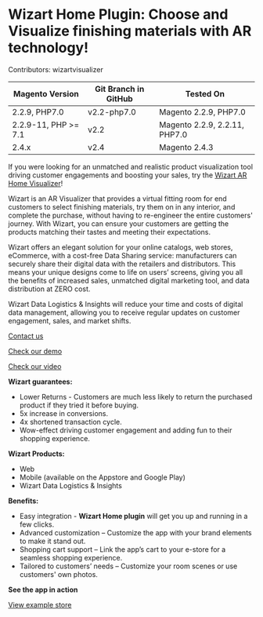 # Wizart Home Plugin: Choose and Visualize finishing materials with AR technology!

Contributors: wizartvisualizer

|Magento Version|Git Branch in GitHub| Tested On|
| ------ | ------ |------ |
|2.2.9, PHP7.0 | v2.2-php7.0 |Magento 2.2.9, PHP7.0|
|2.2.9-11, PHP >= 7.1| v2.2|Magento 2.2.9, 2.2.11, PHP7.0|
|2.4.x| v2.4|Magento 2.4.3|

If you were looking for an unmatched and realistic product visualization tool driving customer engagements and boosting your sales, try the [Wizart AR Home Visualizer](https://www.wizart.tech/)!

Wizart is an AR Visualizer that provides a virtual fitting room for end customers to select finishing materials, try them on in any interior, and complete the purchase, without having to re-engineer the entire customers' journey. With Wizart, you can ensure your customers are getting the products matching their tastes and meeting their expectations.

Wizart offers an elegant solution for your online catalogs, web stores, eCommerce, with a cost-free Data Sharing service: manufacturers can securely share their digital data with the retailers and distributors. This means your unique designs come to life on users’ screens, giving you all the benefits of increased sales, unmatched digital marketing tool, and data distribution at ZERO cost.

Wizart Data Logistics & Insights will reduce your time and costs of digital data management, allowing you to receive regular updates on customer engagement, sales, and market shifts.

[Contact us](https://wizart.atlassian.net/servicedesk/customer/portals)

[Check our demo](https://demo.wizart.ai/)

[Check our video](https://www.youtube.com/watch?v=pxtI5yS-DY8&feature=youtu.be)

**Wizart guarantees:**
- Lower Returns - Customers are much less likely to return the purchased product if they tried it before buying.
- 5x increase in conversions.
- 4x shortened transaction cycle.
- Wow-effect driving customer engagement and adding fun to their shopping experience.

**Wizart Products:**
- Web
- Mobile (available on the Appstore and Google Play)
- Wizart Data Logistics & Insights

**Benefits:**

- Easy integration -  **Wizart Home plugin** will get you up and running in a few clicks.
- Advanced customization – Customize the app with your brand elements to make it stand out.
- Shopping cart support – Link the app’s cart to your e-store for a seamless shopping experience.
- Tailored to customers’ needs – Customize your room scenes or use customers' own photos.

**See the app in action**

[View example store](https://store.wizart.ai/)